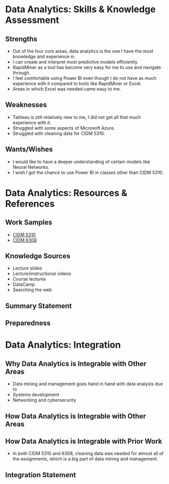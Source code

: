 # Data Analytics: Skills & Knowledge Assessment

## Strengths
- Out of the four core areas, data analytics is the one I have the most knowledge and experience in.
- I can create and interpret most predictive models efficiently. 
- RapidMiner as a tool has become very easy for me to use and navigate through.
- I feel comfortable using Power BI even though I do not have as much experience with it compared to tools like RapidMiner or Excel.
- Areas in which Excel was needed came easy to me.

## Weaknesses
- Tableau is still relatively new to me, I did not get all that much experience with it.
- Struggled with some aspects of Microsoft Azure.
- Struggled with cleaning data for CIDM 5310.

## Wants/Wishes
- I would like to have a deeper understanding of certain models like Neural Networks.
- I wish I got the chance to use Power BI in classes other than CIDM 5310.

# Data Analytics: Resources & References

## Work Samples
- [CIDM 5310](https://github.com/BenGCollier/CIDM-5310)
- [CIDM 6308](https://github.com/BenGCollier/CIDM-6308)

## Knowledge Sources
- Lecture slides
- Lecture/instructional videos
- Course lectures
- DataCamp
- Searching the web

## Summary Statement

## Preparedness

# Data Analytics: Integration

## Why Data Analytics is Integrable with Other Areas
- Data mining and management goes hand in hand with data analysis due to 
- Systems development
- Networking and cybersecurity

## How Data Analytics is Integrable with Other Areas

## How Data Analytics is Integrable with Prior Work
- In both CIDM 5310 and 6308, cleaning data was needed for almost all of the assignments, which is a big part of data mining and management.

## Integration Statement
